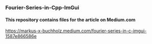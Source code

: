 ### Fourier-Series-in-Cpp-ImGui

#### This repository contains files for the article on Medium.com

https://markus-x-buchholz.medium.com/fourier-series-in-c-imgui-1587e866586e
